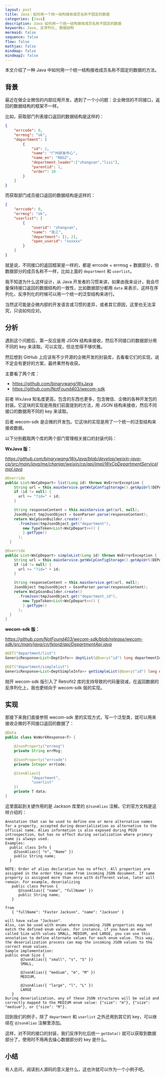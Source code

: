 ```yaml
---
layout: post
title: Java｜如何用一个统一结构接收成员名称不固定的数据
categories: [Java]
description: Java 如何用一个统一结构接收成员名称不固定的数据
keywords: Java, 反序列化, 数据结构
mermaid: false
sequence: false
flow: false
mathjax: false
mindmap: false
mindmap2: false
---
```


本文介绍了一种 Java 中如何用一个统一结构接收成员名称不固定的数据的方法。

## 背景

最近在做企业微信的内部应用开发，遇到了一个小问题：企业微信的不同接口，返回的数据结构的框架不一样。

比如，获取部门列表接口返回的数据结构是这样的：

```json
{
    "errcode": 0,
    "errmsg": "ok",
    "department": [
        {
            "id": 2,
            "name": "广州研发中心",
            "name_en": "RDGZ",
            "department_leader":["zhangsan","lisi"],
            "parentid": 1,
            "order": 10
        }
    ]
}
```

而获取部门成员接口返回的数据结构是这样的：

```json
{
    "errcode": 0,
    "errmsg": "ok",
    "userlist": [
        {
            "userid": "zhangsan",
            "name": "张三",
            "department": [1, 2],
            "open_userid": "xxxxxx"
        }
    ]
}
```

就是说，不同接口的返回框架是一样的，都是 errcode + errmsg + 数据部分，但数据部分的成员名称不一样，比如上面的 `department` 和 `userlist`。

我不知道为什么这样设计，从 Java 开发者的习惯来讲，如果由我来设计，我会尽量保持接口返回的数据结构的一致性，比如数据部分都用 `data` 来表示，这样在序列化、反序列化的时候可以用一个统一的泛型结构来进行。

当然这可能是企微内部的开发语言或习惯的差异，或者其它原因，这里也无法深究，只谈如何应对。

## 分析

遇到这个问题后，第一反应是用 JSON 结构来接收，然后不同接口的数据部分用不同的 key 来读取。可以实现，但总觉得不够优雅。

然后想到 GitHub 上应该有不少开源的企微开发的封装库，去看看它们的实现，说不定会有更好的方案，最终果然有收获。

主要看了两个库：

- https://github.com/binarywang/WxJava
- https://github.com/NotFound403/wecom-sdk

前者 WxJava 知名度更高，包含的东西也更多，包含微信、企微的各种开发包的封装。它这块的实现是用我们前面提到的方法，用 JSON 结构来接收，然后不同接口的数据用不同的 key 来读取。

后者 wecom-sdk 是企微的开发包。它这块的实现是用了一个统一的泛型结构来接收数据。

以下分别截取两个库的两个部门管理相关接口的封装代码：

**WxJava 版：**

*https://github.com/binarywang/WxJava/blob/develop/weixin-java-cp/src/main/java/me/chanjar/weixin/cp/api/impl/WxCpDepartmentServiceImpl.java*

```java
@Override
public List<WxCpDepart> list(Long id) throws WxErrorException {
    String url = this.mainService.getWxCpConfigStorage().getApiUrl(DEPARTMENT_LIST);
    if (id != null) {
      url += "?id=" + id;
    }

    String responseContent = this.mainService.get(url, null);
    JsonObject tmpJsonObject = GsonParser.parse(responseContent);
    return WxCpGsonBuilder.create()
      .fromJson(tmpJsonObject.get("department"),
        new TypeToken<List<WxCpDepart>>() {
        }.getType()
      );
  }

@Override
public List<WxCpDepart> simpleList(Long id) throws WxErrorException {
    String url = this.mainService.getWxCpConfigStorage().getApiUrl(DEPARTMENT_SIMPLE_LIST);
    if (id != null) {
      url += "?id=" + id;
    }

    String responseContent = this.mainService.get(url, null);
    JsonObject tmpJsonObject = GsonParser.parse(responseContent);
    return WxCpGsonBuilder.create()
      .fromJson(tmpJsonObject.get("department_id"),
        new TypeToken<List<WxCpDepart>>() {
        }.getType()
      );
  }
}
```

**wecom-sdk 版：**

*https://github.com/NotFound403/wecom-sdk/blob/release/wecom-sdk/src/main/java/cn/felord/api/DepartmentApi.java*

```java
@GET("department/list")
GenericResponse<List<DeptInfo>> deptList(@Query("id") long departmentId) throws WeComException;

@GET("department/simplelist")
GenericResponse<List<DeptSimpleInfo>> getSimpleList(@Query("id") long departmentId) throws WeComException;
```

抛开 wecom-sdk 版引入了 Retrofit2 库的支持导致的代码量锐减，在返回数据的反序列化上，我也更倾向于 wecom-sdk 版的实现。

## 实现

那接下来我们直接参照 wecom-sdk 里的实现方式，写一个泛型类，就可以用来接收企微的不同接口返回的数据了：

```java
@Data
public class WxWorkResponse<T> {

    @JsonProperty("errmsg")
    private String errMsg;

    @JsonProperty("errcode")
    private Integer errCode;

    @JsonAlias({
            "department",
            "userlist"
    })
    private T data;
}
```

这里面起到关键作用的是 Jackson 库里的 `@JsonAlias` 注解。它的官方文档是这样介绍的：

```
Annotation that can be used to define one or more alternative names for a property, accepted during deserialization as alternative to the official name. Alias information is also exposed during POJO introspection, but has no effect during serialization where primary name is always used.
Examples:
  public class Info {
    @JsonAlias({ "n", "Name" })
    public String name;
  }
  
NOTE: Order of alias declaration has no effect. All properties are assigned in the order they come from incoming JSON document. If same property is assigned more than once with different value, later will remain. For example, deserializing
   public class Person {
      @JsonAlias({ "name", "fullName" })
      public String name;
   }
   
from
   { "fullName": "Faster Jackson", "name": "Jackson" }
   
will have value "Jackson".
Also, can be used with enums where incoming JSON properties may not match the defined enum values. For instance, if you have an enum called Size with values SMALL, MEDIUM, and LARGE, you can use this annotation to define alternate values for each enum value. This way, the deserialization process can map the incoming JSON values to the correct enum values.
Sample implementation:
public enum Size {
       @JsonAlias({ "small", "s", "S" })
       SMALL,
  
       @JsonAlias({ "medium", "m", "M" })
       MEDIUM,
  
       @JsonAlias({ "large", "l", "L" })
       LARGE
   }
During deserialization, any of these JSON structures will be valid and correctly mapped to the MEDIUM enum value: {"size": "m"}, {"size": "medium"}, or {"size": "M"}.
```

回到我们的例子，除了 `department` 和 `userlist` 之外还用到其它的 key，可以继续在 `@JsonAlias` 注解里添加。

这样，对不同的接口的封装，我们反序列化后统一 `getData()` 就可以获取到数据部分了，使用时不用再去操心数据部分的 key 是什么。

## 小结

有人总问，阅读别人源码的意义是什么，这也许就可以作为一个小例子吧。